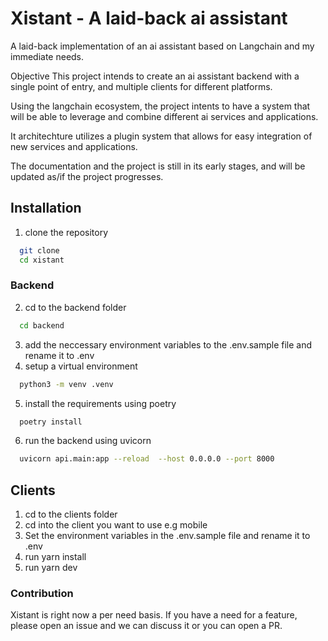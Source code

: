 # Xistant - A laid-back ai assistant

A laid-back implementation of an ai assistant based on Langchain and my immediate needs.

Objective
This project intends to create an ai assistant backend with a single point of entry, and multiple clients for different platforms.

Using the langchain ecosystem, the project intents to have a system that will be able to leverage and combine different ai services and applications.

It architechture utilizes a plugin system that allows for easy integration of new services and applications.

The documentation and the project is still in its early stages, and will be updated as/if the project progresses.


## Installation
1. clone the repository
```bash
  git clone
  cd xistant
```
### Backend
2. cd to the backend folder
```bash
  cd backend
```
3. add the neccessary environment variables to the .env.sample file and rename it to .env
4. setup a virtual environment
```bash
  python3 -m venv .venv
```
5. install the requirements using poetry
```bash
  poetry install
```
6. run the backend using uvicorn
```bash
  uvicorn api.main:app --reload  --host 0.0.0.0 --port 8000
```

## Clients
1. cd to the clients folder
2. cd into the client you want to use e.g mobile
3. Set the environment variables in the .env.sample file and rename it to .env
3. run yarn install
4. run yarn dev

### Contribution
Xistant is right now a per need basis.
If you have a need for a feature, please open an issue and we can discuss it or you can open a PR.
